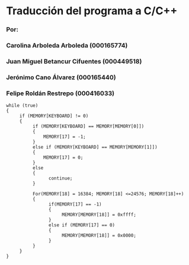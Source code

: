# Traducción del programa a C/C++ 
### Por: 
### Carolina Arboleda Arboleda (000165774)
### Juan Miguel Betancur Cifuentes (000449518)
### Jerónimo Cano Álvarez (000165440)
### Felipe Roldán Restrepo (000416033)

    
    
    while (true)
    {
         if (MEMORY[KEYBOARD] != 0)
         {
              if (MEMORY[KEYBOARD] == MEMORY[MEMORY[0]])
              {
                  MEMORY[17] = -1; 
              } 
              else if (MEMORY[KEYBOARD] == MEMORY[MEMORY[1]])
              {
                  MEMORY[17] = 0;     
              }
              else
              {
                    continue;
              }
              
              For(MEMORY[18] = 16384; MEMORY[18] <=24576; MEMORY[18]++)
              {
                    if(MEMORY[17] == -1)
                    {
                         MEMORY[MEMORY[18]] = 0xffff;
                    }
                    else if (MEMORY[17] == 0)
                    {
                         MEMORY[MEMORY[18]] = 0x0000;
                    }
              }
         }
    }

